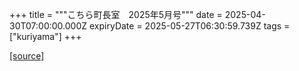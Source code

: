 +++
title = """こちら町長室　2025年5月号"""
date = 2025-04-30T07:00:00.000Z
expiryDate = 2025-05-27T06:30:59.739Z
tags = ["kuriyama"]
+++


[[source]](https://www.town.kuriyama.hokkaido.jp/site/mayor/31703.html)
